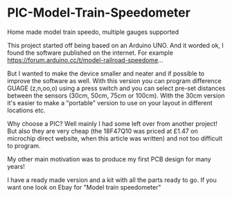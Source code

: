 # PIC-Model-Train-Speedometer
Home made model train speedo, multiple gauges supported

This project started off being based on an Arduino UNO. And it worded ok, I found the software published on the internet. For example https://forum.arduino.cc/t/model-railroad-speedome...

But I wanted to make the device smaller and neater and if possible to improve the software as well. With this version you can program difference GUAGE (z,n,oo,o) using a press switch and you can select pre-set distances between the sensors (30cm, 50cm, 75cm or 100cm). With the 30cm version it's easier to make a "portable" version to use on your layout in different locations etc.

Why choose a PIC? Well mainly I had some left over from another project! But also they are very cheap (the 18F47Q10 was priced at £1.47 on microchip direct website, when this article was written) and not too difficult to program.

My other main motivation was to produce my first PCB design for many years!

I have a ready made version and a kit with all the parts ready to go. If you want one look on Ebay for "Model train speedometer"
